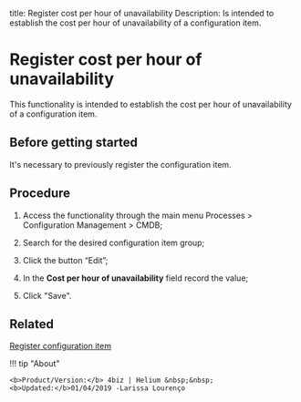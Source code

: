 title: Register cost per hour of unavailability
Description: Is intended to establish the cost per hour of unavailability of a configuration item.
# Register cost per hour of unavailability

This functionality is intended to establish the cost per hour of unavailability of a configuration item.

Before getting started
--------------------------

It's necessary to previously register the configuration item.

Procedure
-------------

1.  Access the functionality through the main menu Processes \> Configuration
    Management \> CMDB;

2.  Search for the desired configuration item group;

3.  Click the button “Edit”;

4.  In the **Cost per hour of unavailability** field record the value;

5.  Click "Save".

Related
-----------

[Register configuration item](/en-us/4biz-helium/processes/configuration/use/register-CI.html)

!!! tip "About"

    <b>Product/Version:</b> 4biz | Helium &nbsp;&nbsp;
    <b>Updated:</b>01/04/2019 -Larissa Lourenço

